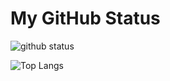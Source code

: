 # My GitHub Status

<img src="https://github-readme-stats-1.yihong0618.vercel.app/api?username=yanggangtony&show_icons=true&&&hide_title=true&count_private=true" alt="github status" />

![Top Langs](https://github-readme-stats-1.yihong0618.vercel.app/api/top-langs/?username=yanggangtony&layout=compact)

<!--START_SECTION:my_github-->

<!--END_SECTION:my_github-->
